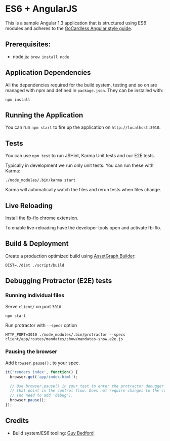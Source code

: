 ES6 + AngularJS
===============

This is a sample Angular 1.3 application that is structured using ES6 modules and adheres to the [GoCardless Angular style guide](https://github.com/gocardless/angularjs-style-guide).

## Prerequisites:

- node.js: `brew install node`

## Application Dependencies

All the dependencies required for the build system, testing and so on are managed with npm and defined in `package.json`. They can be installed with:

```
npm install
```

## Running the Application

You can run `npm start` to fire up the application on `http://localhost:3010`.

## Tests

You can use `npm test` to run JSHint, Karma Unit tests and our E2E tests.

Typically in development we run only unit tests. You can run these with Karma:

```
./node_modules/.bin/karma start
```

Karma will automatically watch the files and rerun tests when files change.

## Live Reloading

Install the [fb-flo](https://chrome.google.com/webstore/detail/fb-flo/ahkfhobdidabddlalamkkiafpipdfchp?hl=en) chrome extension.

To enable live-reloading have the developer tools open and activate fb-flo.

## Build & Deployment

Create a production optimized build using [AssetGraph Builder](https://github.com/assetgraph/assetgraph-builder):

```
DIST=./dist ./script/build
```

## Debugging Protractor (E2E) tests

### Running individual files

Serve `client/` on port `3010`

```
npm start
```

Run protractor with `--specs` option

```
HTTP_PORT=3010 ./node_modules/.bin/protractor --specs client/app/routes/mandates/show/mandates-show.e2e.js
```

### Pausing the browser

Add `browser.pause();` to your spec.

```js
it('renders index', function() {
  browser.get('app/index.html');

  // Use browser.pause() in your test to enter the protractor debugger from
  // that point in the control flow. Does not require changes to the command line
  // (no need to add 'debug').
  browser.pause();
});
```

## Credits

- Build system/ES6 tooling: [Guy Bedford](https://github.com/guybedford)

